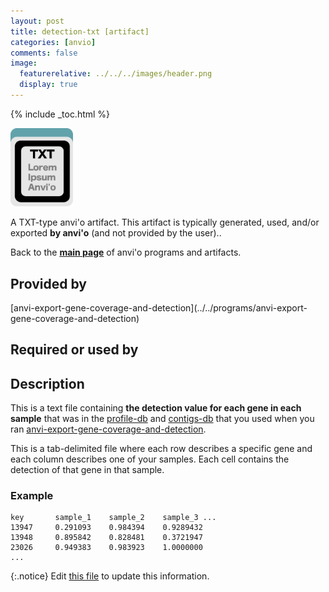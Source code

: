 ```yaml
---
layout: post
title: detection-txt [artifact]
categories: [anvio]
comments: false
image:
  featurerelative: ../../../images/header.png
  display: true
---
```



{% include _toc.html %}


<img src="../../images/icons/TXT.png" alt="TXT" style="width:100px; border:none" />

A TXT-type anvi'o artifact. This artifact is typically generated, used, and/or exported **by anvi'o** (and not provided by the user)..

Back to the **[main page](../../)** of anvi'o programs and artifacts.

## Provided by


<p style="text-align: left" markdown="1"><span class="artifact-p">[anvi-export-gene-coverage-and-detection](../../programs/anvi-export-gene-coverage-and-detection)</span></p>


## Required or used by

<p style="text-align: left" markdown="1"></p>

## Description

This is a text file containing **the detection value for each gene in each sample** that was in the <span class="artifact-n">[profile-db](/software/anvio/help/artifacts/profile-db)</span> and <span class="artifact-n">[contigs-db](/software/anvio/help/artifacts/contigs-db)</span> that you used when you ran  <span class="artifact-n">[anvi-export-gene-coverage-and-detection](/software/anvio/help/programs/anvi-export-gene-coverage-and-detection)</span>. 

This is a tab-delimited file where each row describes a specific gene and each column describes one of your samples. Each cell contains the detection of that gene in that sample. 

### Example

    key       sample_1    sample_2    sample_3 ...
    13947     0.291093    0.984394    0.9289432         
    13948     0.895842    0.828481    0.3721947
    23026     0.949383    0.983923    1.0000000
    ...






{:.notice}
Edit [this file](https://github.com/merenlab/anvio/tree/master/anvio/docs/artifacts/detection-txt.md) to update this information.

